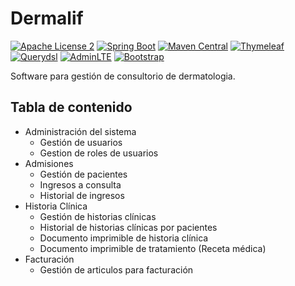 # Dermalif
[![Apache License 2](https://img.shields.io/badge/License-ASF2-blue.svg)](https://www.apache.org/licenses/LICENSE-2.0.txt)
[![Spring Boot](https://img.shields.io/badge/Spring%20Boot-1.5.4-green.svg)](https://projects.spring.io/spring-boot/)
[![Maven Central](https://img.shields.io/badge/Maven-4.0.0-blue.svg)](https://maven.apache.org/)
[![Thymeleaf](https://img.shields.io/badge/Thymeleaf-3.0.7-green.svg)](http://www.thymeleaf.org/)
[![Querydsl](https://img.shields.io/badge/Querydsl-4.1.3-blue.svg)](http://www.querydsl.com/)
[![AdminLTE](https://img.shields.io/badge/AdminLTE-2.4.0--rc-yellow.svg)](https://adminlte.io/)
[![Bootstrap](https://img.shields.io/badge/Bootstrap-3.3.7-blue.svg)](https://getbootstrap.com/docs/3.3/)

Software para gestión de consultorio de dermatologia.

## Tabla de contenido
- Administración del sistema
  - Gestión de usuarios
  - Gestion de roles de usuarios
- Admisiones
  - Gestión de pacientes
  - Ingresos a consulta
  - Historial de ingresos
- Historia Clínica
  - Gestión de historias clínicas
  - Historial de historias clínicas por pacientes
  - Documento imprimible de historia clínica
  - Documento imprimible de tratamiento (Receta médica)
- Facturación
  - Gestión de articulos para facturación
